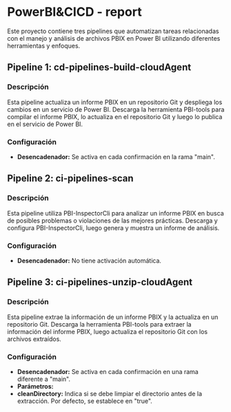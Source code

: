# PowerBI&CICD - report

Este proyecto contiene tres pipelines que automatizan tareas relacionadas con el manejo y análisis de archivos PBIX en Power BI utilizando diferentes herramientas y enfoques.

## Pipeline 1: cd-pipelines-build-cloudAgent

### Descripción
Esta pipeline actualiza un informe PBIX en un repositorio Git y despliega los cambios en un servicio de Power BI. Descarga la herramienta PBI-tools para compilar el informe PBIX, lo actualiza en el repositorio Git y luego lo publica en el servicio de Power BI.

### Configuración
- **Desencadenador:** Se activa en cada confirmación en la rama "main".

## Pipeline 2: ci-pipelines-scan

### Descripción
Esta pipeline utiliza PBI-InspectorCli para analizar un informe PBIX en busca de posibles problemas o violaciones de las mejores prácticas. Descarga y configura PBI-InspectorCli, luego genera y muestra un informe de análisis.

### Configuración
- **Desencadenador:** No tiene activación automática.

## Pipeline 3: ci-pipelines-unzip-cloudAgent

### Descripción
Esta pipeline extrae la información de un informe PBIX y la actualiza en un repositorio Git. Descarga la herramienta PBI-tools para extraer la información del informe PBIX, luego actualiza el repositorio Git con los archivos extraídos.

### Configuración
- **Desencadenador:** Se activa en cada confirmación en una rama diferente a "main".
- **Parámetros:**
- **cleanDirectory:** Indica si se debe limpiar el directorio antes de la extracción. Por defecto, se establece en "true".
